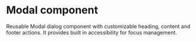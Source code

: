 # Modal component

Reusable Modal dialog component with customizable heading, content and footer actions. It provides built in accessibility for focus management.

